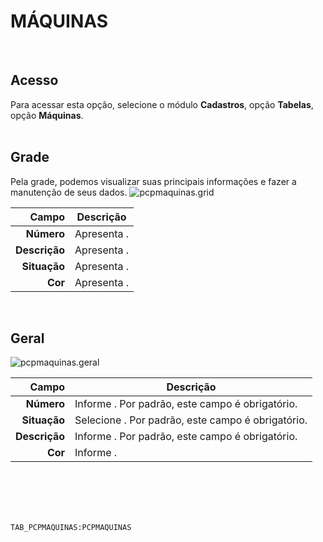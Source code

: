 # MÁQUINAS
<br>

## Acesso
Para acessar esta opção, selecione o módulo **Cadastros**, opção **Tabelas**, opção **Máquinas**.
<br>
<br>

## Grade
Pela grade, podemos visualizar suas principais informações e fazer a manutenção de seus dados.
![pcpmaquinas.grid](https://raw.githubusercontent.com/netforcews/docs-erp/master/cadastros/imagens/pcpmaquinas.grid.png)

Campo | Descrição
--:|---
**Número** | Apresenta .
**Descrição** | Apresenta .
**Situação** | Apresenta .
**Cor** | Apresenta .
<br>

## Geral
![pcpmaquinas.geral](https://raw.githubusercontent.com/netforcews/docs-erp/master/cadastros/imagens/pcpmaquinas.geral.png)

Campo | Descrição
--:|---
**Número** | Informe . Por padrão, este campo é obrigatório.
**Situação** | Selecione . Por padrão, este campo é obrigatório.
**Descrição** | Informe . Por padrão, este campo é obrigatório.
**Cor** | Informe .
<br>
<br>
<br>
<br>

```TAB_PCPMAQUINAS:PCPMAQUINAS```
